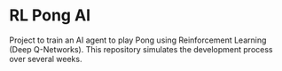 # RL Pong AI

Project to train an AI agent to play Pong using Reinforcement Learning (Deep Q-Networks).
This repository simulates the development process over several weeks.
